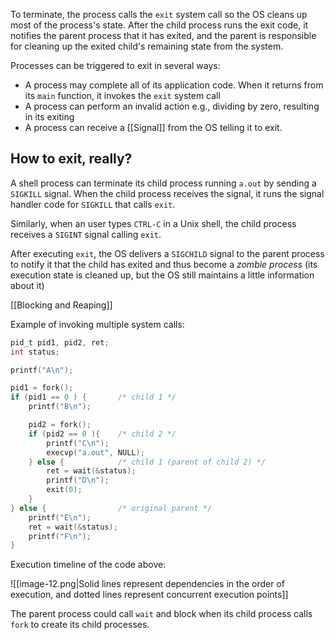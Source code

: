 To terminate, the process calls the `exit` system call so the OS cleans up most of the process's state. After the child process runs the exit code, it notifies the parent process that it has exited, and the parent is responsible for cleaning up the exited child's remaining state from the system.

Processes can be triggered to exit in several ways:

- A process may complete all of its application code. When it returns from its `main` function, it invokes the `exit` system call
- A process can perform an invalid action e.g., dividing by zero, resulting in its exiting
- A process can receive a [[Signal]] from the OS telling it to exit. 

## How to exit, really?

A shell process can terminate its child process running `a.out` by sending a `SIGKILL` signal. When the child process receives the signal, it runs the signal handler code for `SIGKILL` that calls `exit`.

Similarly, when an user types `CTRL-C` in a Unix shell, the child process receives a `SIGINT` signal calling `exit`.

After executing `exit`, the OS delivers a `SIGCHILD` signal to the parent process to notify it that the child has exited and thus become a *zombie process* (its execution state is cleaned up, but the OS still maintains a little information about it)

[[Blocking and Reaping]]

Example of invoking multiple system calls:

```c
pid_t pid1, pid2, ret;
int status;

printf("A\n");

pid1 = fork();
if (pid1 == 0 ) {       /* child 1 */
    printf("B\n");

    pid2 = fork();
    if (pid2 == 0 ){    /* child 2 */
        printf("C\n");
        execvp("a.out", NULL);
    } else {            /* child 1 (parent of child 2) */
        ret = wait(&status);
        printf("D\n");
        exit(0);
    }
} else {                /* original parent */
    printf("E\n");
    ret = wait(&status);
    printf("F\n");
}
```

Execution timeline of the code above:

![[image-12.png|Solid lines represent dependencies in the order of execution, and dotted lines represent concurrent execution points]]

The parent process could call `wait` and block when its child process calls `fork` to create its child processes.
